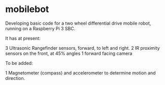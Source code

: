 # mobilebot

Developing basic code for a two wheel differential drive mobile robot, running on a Raspberry Pi 3 SBC. 

It has at present:

3 Ultrasonic Rangefinder sensors, forward, to left and right.
2 IR proximity sensors on the front, at 45% angles
1 forward facing camera

To be added:

1 Magnetometer (compass) and accelerometer to determine motion and direction.

